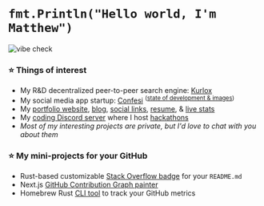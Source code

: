 # `fmt.Println("Hello world, I'm Matthew")`

![vibe check](https://github.com/mattrltrent/random_assets/actions/workflows/unit_tests.yml/badge.svg)

### ⭐️ Things of interest

- My R&D decentralized peer-to-peer search engine: [Kurlox](https://kurlox.com)
- My social media app startup: [Confesi](https://confesi.com) <sup>([state of development & images](https://matthewtrent.me/articles/state-of-confesi))</sup>
- My [portfolio website](https://matthewtrent.me), [blog](https://matthewtrent.me/articles), [social links](https://matthewtrent.me/socials), [resume](https://matthewtrent.me/resume.pdf), & [live stats](https://matthewtrent.me/stats)
- My [coding Discord server](https://discord.gg/cWHnQFSfMy) where I host [hackathons](https://matthewtrent.me/covehack/summer-2024)
- _Most of my interesting projects are private, but I'd love to chat with you about them_

### ⭐️ My mini-projects for your GitHub

- Rust-based customizable [Stack Overflow badge](https://github.com/mattrltrent/stackoverflow_badge) for your `README.md` 
- Next.js [GitHub Contribution Graph painter](https://github.com/mattrltrent/github_painter)
- Homebrew Rust [CLI tool](https://github.com/mattrltrent/ghloc) to track your GitHub metrics
